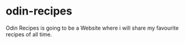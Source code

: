 # odin-recipes
Odin Recipes is going to be a Website where i will share my favourite recipes of all time.
